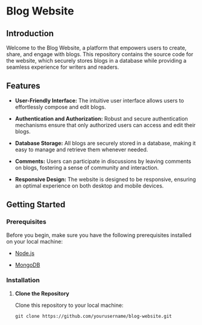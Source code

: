 # Blog Website

## Introduction

Welcome to the Blog Website, a platform that empowers users to create, share, and engage with blogs. This repository contains the source code for the website, which securely stores blogs in a database while providing a seamless experience for writers and readers.

## Features

- **User-Friendly Interface:** The intuitive user interface allows users to effortlessly compose and edit blogs.

- **Authentication and Authorization:** Robust and secure authentication mechanisms ensure that only authorized users can access and edit their blogs.

- **Database Storage:** All blogs are securely stored in a database, making it easy to manage and retrieve them whenever needed.

- **Comments:** Users can participate in discussions by leaving comments on blogs, fostering a sense of community and interaction.

- **Responsive Design:** The website is designed to be responsive, ensuring an optimal experience on both desktop and mobile devices.

## Getting Started

### Prerequisites

Before you begin, make sure you have the following prerequisites installed on your local machine:

- [Node.js](https://nodejs.org/)

- [MongoDB](https://www.mongodb.com/)

### Installation

1. **Clone the Repository**

   Clone this repository to your local machine:

   ```shell
   git clone https://github.com/yourusername/blog-website.git
